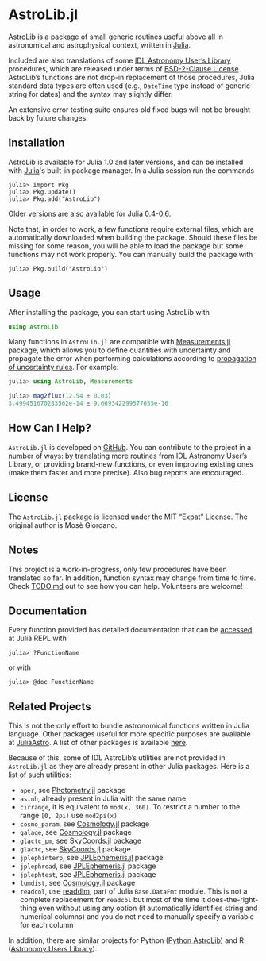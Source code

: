 # AstroLib.jl

[AstroLib](https://github.com/JuliaAstro/AstroLib.jl) is a package of small generic routines useful above all in astronomical and astrophysical context, written in [Julia](https://github.com/julialang/julia.jl).

Included are also translations of some [IDL Astronomy User’s Library](http://idlastro.gsfc.nasa.gov/homepage.html) procedures, which are released under terms of [BSD-2-Clause License](http://idlastro.gsfc.nasa.gov/idlfaq.html#A14). AstroLib’s functions are not drop-in replacement of those procedures, Julia standard data types are often used (e.g., `DateTime` type instead of generic string for dates) and the syntax may slightly differ.

An extensive error testing suite ensures old fixed bugs will not be brought back by future changes.

## Installation

AstroLib is available for Julia 1.0 and later versions, and can be installed with [Julia](https://github.com/julialang/julia.jl)'s built-in package manager. In a Julia session run the commands

```julia-repl
julia> import Pkg
julia> Pkg.update()
julia> Pkg.add("AstroLib")
```

Older versions are also available for Julia 0.4-0.6.

Note that, in order to work, a few functions require external files, which are automatically downloaded when building the package. Should these files be missing for some reason, you will be able to load the package but some functions may not work properly. You can manually build the package with

```julia-repl
julia> Pkg.build("AstroLib")
```

## Usage

After installing the package, you can start using AstroLib with

```julia
using AstroLib
```

Many functions in `AstroLib.jl` are compatible with [Measurements.jl](https://github.com/giordano/Measurements.jl) package, which allows you to define quantities with uncertainty and propagate the error when performing calculations according to [propagation of uncertainty rules](https://en.wikipedia.org/wiki/Propagation_of_uncertainty). For example:

```julia
julia> using AstroLib, Measurements

julia> mag2flux(12.54 ± 0.03)
3.499451670283562e-14 ± 9.669342299577655e-16
```

## How Can I Help?

`AstroLib.jl` is developed on [GitHub](https://github.com/juliaastro/AstroLib.jl). You can contribute to the project in a number of ways: by translating more routines from IDL Astronomy User’s Library, or providing brand-new functions, or even improving existing ones (make them faster and more precise). Also bug reports are encouraged.

## License

The `AstroLib.jl` package is licensed under the MIT “Expat” License. The original author is Mosè Giordano.

## Notes

This project is a work-in-progress, only few procedures have been translated so far. In addition, function syntax may change from time to time. Check [TODO.md](https://github.com/JuliaAstro/AstroLib.jl/blob/master/TODO.md) out to see how you can help. Volunteers are welcome!

## Documentation

Every function provided has detailed documentation that can be [accessed](http://docs.julialang.org/en/stable/manual/documentation/#accessing-documentation) at Julia REPL with

```julia-repl
julia> ?FunctionName
```

or with

```julia-repl
julia> @doc FunctionName
```

## Related Projects

This is not the only effort to bundle astronomical functions written in Julia language. Other packages useful for more specific purposes are available at [JuliaAstro](https://juliaastro.github.io/). A list of other packages is available [here](https://github.com/svaksha/Julia.jl/blob/master/Astronomy.md).

Because of this, some of IDL AstroLib’s utilities are not provided in `AstroLib.jl` as they are already present in other Julia packages. Here is a list of such utilities:

-   `aper`, see [Photometry.jl](https://github.com/juliaastro/Photometry.jl) package
-   `asinh`, already present in Julia with the same name
-   `cirrange`, it is equivalent to `mod(x, 360)`.  To restrict a number to the
    range `[0, 2pi)` use `mod2pi(x)`
-   `cosmo_param`, see [Cosmology.jl](https://github.com/JuliaAstro/Cosmology.jl) package
-   `galage`, see [Cosmology.jl](https://github.com/JuliaAstro/Cosmology.jl) package
-   `glactc_pm`, see [SkyCoords.jl](https://github.com/kbarbary/SkyCoords.jl) package
-   `glactc`, see [SkyCoords.jl](https://github.com/kbarbary/SkyCoords.jl) package
-   `jplephinterp`, see [JPLEphemeris.jl](https://github.com/helgee/JPLEphemeris.jl) package
-   `jplephread`, see [JPLEphemeris.jl](https://github.com/helgee/JPLEphemeris.jl) package
-   `jplephtest`, see [JPLEphemeris.jl](https://github.com/helgee/JPLEphemeris.jl) package
-   `lumdist`, see [Cosmology.jl](https://github.com/JuliaAstro/Cosmology.jl) package
-   `readcol`, use [readdlm](http://docs.julialang.org/en/stable/stdlib/io-network/#Base.readdlm), part of Julia `Base.DataFmt` module. This is not a complete replacement for `readcol` but most of the time it does-the-right-thing even without using any option (it automatically identifies string and numerical columns) and you do not need to manually specify a variable for each column

In addition, there are similar projects for Python ([Python AstroLib](http://www.hs.uni-hamburg.de/DE/Ins/Per/Czesla/PyA/PyA/pyaslDoc/pyasl.html)) and R ([Astronomy Users Library](http://rpackages.ianhowson.com/cran/astrolibR/)).
